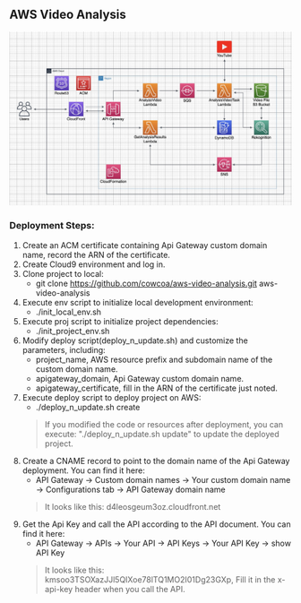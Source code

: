 ## AWS Video Analysis
![alt text](architecture_diagram.jpg?raw=true)

### Deployment Steps:

1. Create an ACM certificate containing Api Gateway custom domain name, record the ARN of the certificate.
2. Create Cloud9 environment and log in.
3. Clone project to local:
   - git clone https://github.com/cowcoa/aws-video-analysis.git aws-video-analysis
4. Execute env script to initialize local development environment:
   - ./init_local_env.sh
5. Execute proj script to initialize project dependencies:
   - ./init_project_env.sh
6. Modify deploy script(deploy_n_update.sh) and customize the parameters, including:
   - project_name, AWS resource prefix and subdomain name of the custom domain name.
   - apigateway_domain, Api Gateway custom domain name.
   - apigateway_certificate, fill in the ARN of the certificate just noted.
7. Execute deploy script to deploy project on AWS:
   - ./deploy_n_update.sh create
   > If you modified the code or resources after deployment, you can execute: "./deploy_n_update.sh update" to update the deployed project.
8. Create a CNAME record to point to the domain name of the Api Gateway deployment. You can find it here:
   - API Gateway -> Custom domain names -> Your custom domain name -> Configurations tab -> API Gateway domain name
   > It looks like this: d4leosgeum3oz.cloudfront.net
9. Get the Api Key and call the API according to the API document. You can find it here:
   - API Gateway -> APIs -> Your API -> API Keys -> Your API Key -> show API Key
   > It looks like this: kmsoo3TSOXazJJl5QIXoe78lTQ1MO2I01Dg23GXp, Fill it in the x-api-key header when you call the API.
